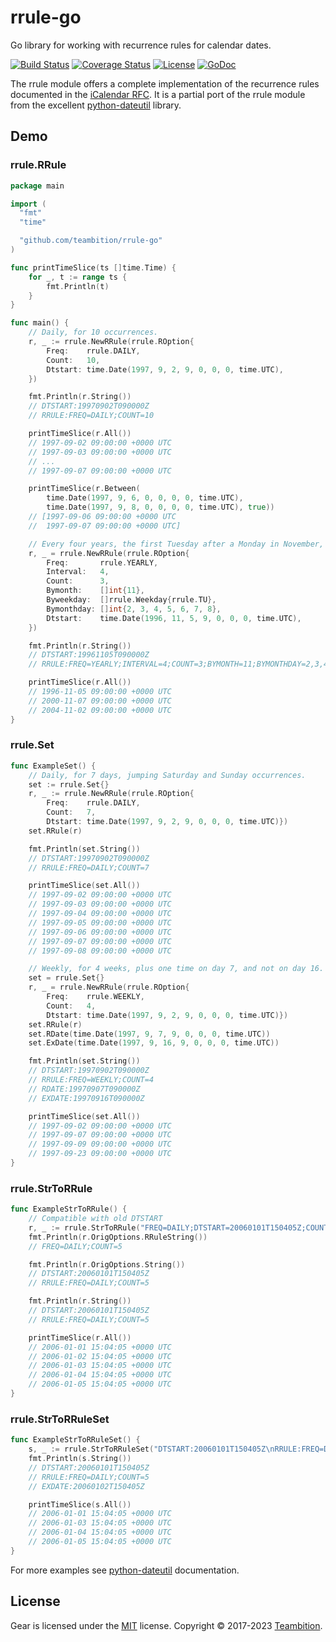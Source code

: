 # rrule-go

Go library for working with recurrence rules for calendar dates.

[![Build Status](http://img.shields.io/travis/teambition/rrule-go.svg?style=flat-square)](https://travis-ci.org/teambition/rrule-go)
[![Coverage Status](http://img.shields.io/coveralls/teambition/rrule-go.svg?style=flat-square)](https://coveralls.io/r/teambition/rrule-go)
[![License](http://img.shields.io/badge/license-mit-blue.svg?style=flat-square)](https://raw.githubusercontent.com/teambition/rrule-go/master/LICENSE)
[![GoDoc](http://img.shields.io/badge/go-documentation-blue.svg?style=flat-square)](http://godoc.org/github.com/teambition/rrule-go)

The rrule module offers a complete implementation of the recurrence rules documented in the [iCalendar
RFC](http://www.ietf.org/rfc/rfc2445.txt). It is a partial port of the rrule module from the excellent [python-dateutil](http://labix.org/python-dateutil/) library.

## Demo

### rrule.RRule

```go
package main

import (
  "fmt"
  "time"

  "github.com/teambition/rrule-go"
)

func printTimeSlice(ts []time.Time) {
	for _, t := range ts {
		fmt.Println(t)
	}
}

func main() {
	// Daily, for 10 occurrences.
	r, _ := rrule.NewRRule(rrule.ROption{
		Freq:    rrule.DAILY,
		Count:   10,
		Dtstart: time.Date(1997, 9, 2, 9, 0, 0, 0, time.UTC),
	})

	fmt.Println(r.String())
	// DTSTART:19970902T090000Z
	// RRULE:FREQ=DAILY;COUNT=10

	printTimeSlice(r.All())
	// 1997-09-02 09:00:00 +0000 UTC
	// 1997-09-03 09:00:00 +0000 UTC
	// ...
	// 1997-09-07 09:00:00 +0000 UTC

	printTimeSlice(r.Between(
		time.Date(1997, 9, 6, 0, 0, 0, 0, time.UTC),
		time.Date(1997, 9, 8, 0, 0, 0, 0, time.UTC), true))
	// [1997-09-06 09:00:00 +0000 UTC
	//  1997-09-07 09:00:00 +0000 UTC]

	// Every four years, the first Tuesday after a Monday in November, 3 occurrences (U.S. Presidential Election day).
	r, _ = rrule.NewRRule(rrule.ROption{
		Freq:       rrule.YEARLY,
		Interval:   4,
		Count:      3,
		Bymonth:    []int{11},
		Byweekday:  []rrule.Weekday{rrule.TU},
		Bymonthday: []int{2, 3, 4, 5, 6, 7, 8},
		Dtstart:    time.Date(1996, 11, 5, 9, 0, 0, 0, time.UTC),
	})

	fmt.Println(r.String())
	// DTSTART:19961105T090000Z
	// RRULE:FREQ=YEARLY;INTERVAL=4;COUNT=3;BYMONTH=11;BYMONTHDAY=2,3,4,5,6,7,8;BYDAY=TU

	printTimeSlice(r.All())
	// 1996-11-05 09:00:00 +0000 UTC
	// 2000-11-07 09:00:00 +0000 UTC
	// 2004-11-02 09:00:00 +0000 UTC
}

```

### rrule.Set

```go
func ExampleSet() {
	// Daily, for 7 days, jumping Saturday and Sunday occurrences.
	set := rrule.Set{}
	r, _ := rrule.NewRRule(rrule.ROption{
		Freq:    rrule.DAILY,
		Count:   7,
		Dtstart: time.Date(1997, 9, 2, 9, 0, 0, 0, time.UTC)})
	set.RRule(r)

	fmt.Println(set.String())
	// DTSTART:19970902T090000Z
	// RRULE:FREQ=DAILY;COUNT=7

	printTimeSlice(set.All())
	// 1997-09-02 09:00:00 +0000 UTC
	// 1997-09-03 09:00:00 +0000 UTC
	// 1997-09-04 09:00:00 +0000 UTC
	// 1997-09-05 09:00:00 +0000 UTC
	// 1997-09-06 09:00:00 +0000 UTC
	// 1997-09-07 09:00:00 +0000 UTC
	// 1997-09-08 09:00:00 +0000 UTC

	// Weekly, for 4 weeks, plus one time on day 7, and not on day 16.
	set = rrule.Set{}
	r, _ = rrule.NewRRule(rrule.ROption{
		Freq:    rrule.WEEKLY,
		Count:   4,
		Dtstart: time.Date(1997, 9, 2, 9, 0, 0, 0, time.UTC)})
	set.RRule(r)
	set.RDate(time.Date(1997, 9, 7, 9, 0, 0, 0, time.UTC))
	set.ExDate(time.Date(1997, 9, 16, 9, 0, 0, 0, time.UTC))

	fmt.Println(set.String())
	// DTSTART:19970902T090000Z
	// RRULE:FREQ=WEEKLY;COUNT=4
	// RDATE:19970907T090000Z
	// EXDATE:19970916T090000Z

	printTimeSlice(set.All())
	// 1997-09-02 09:00:00 +0000 UTC
	// 1997-09-07 09:00:00 +0000 UTC
	// 1997-09-09 09:00:00 +0000 UTC
	// 1997-09-23 09:00:00 +0000 UTC
}
```

### rrule.StrToRRule

```go
func ExampleStrToRRule() {
	// Compatible with old DTSTART
	r, _ := rrule.StrToRRule("FREQ=DAILY;DTSTART=20060101T150405Z;COUNT=5")
	fmt.Println(r.OrigOptions.RRuleString())
	// FREQ=DAILY;COUNT=5

	fmt.Println(r.OrigOptions.String())
	// DTSTART:20060101T150405Z
	// RRULE:FREQ=DAILY;COUNT=5

	fmt.Println(r.String())
	// DTSTART:20060101T150405Z
	// RRULE:FREQ=DAILY;COUNT=5

	printTimeSlice(r.All())
	// 2006-01-01 15:04:05 +0000 UTC
	// 2006-01-02 15:04:05 +0000 UTC
	// 2006-01-03 15:04:05 +0000 UTC
	// 2006-01-04 15:04:05 +0000 UTC
	// 2006-01-05 15:04:05 +0000 UTC
}
```

### rrule.StrToRRuleSet

```go
func ExampleStrToRRuleSet() {
	s, _ := rrule.StrToRRuleSet("DTSTART:20060101T150405Z\nRRULE:FREQ=DAILY;COUNT=5\nEXDATE:20060102T150405Z")
	fmt.Println(s.String())
	// DTSTART:20060101T150405Z
	// RRULE:FREQ=DAILY;COUNT=5
	// EXDATE:20060102T150405Z

	printTimeSlice(s.All())
	// 2006-01-01 15:04:05 +0000 UTC
	// 2006-01-03 15:04:05 +0000 UTC
	// 2006-01-04 15:04:05 +0000 UTC
	// 2006-01-05 15:04:05 +0000 UTC
}
```

For more examples see [python-dateutil](http://labix.org/python-dateutil/) documentation.

## License

Gear is licensed under the [MIT](https://github.com/teambition/gear/blob/master/LICENSE) license.
Copyright &copy; 2017-2023 [Teambition](https://www.teambition.com).
